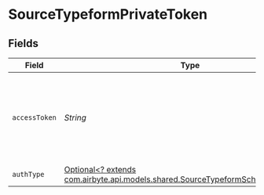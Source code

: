 # SourceTypeformPrivateToken


## Fields

| Field                                                                                                                                   | Type                                                                                                                                    | Required                                                                                                                                | Description                                                                                                                             |
| --------------------------------------------------------------------------------------------------------------------------------------- | --------------------------------------------------------------------------------------------------------------------------------------- | --------------------------------------------------------------------------------------------------------------------------------------- | --------------------------------------------------------------------------------------------------------------------------------------- |
| `accessToken`                                                                                                                           | *String*                                                                                                                                | :heavy_check_mark:                                                                                                                      | Log into your Typeform account and then generate a personal Access Token.                                                               |
| `authType`                                                                                                                              | [Optional<? extends com.airbyte.api.models.shared.SourceTypeformSchemasAuthType>](../../models/shared/SourceTypeformSchemasAuthType.md) | :heavy_minus_sign:                                                                                                                      | N/A                                                                                                                                     |